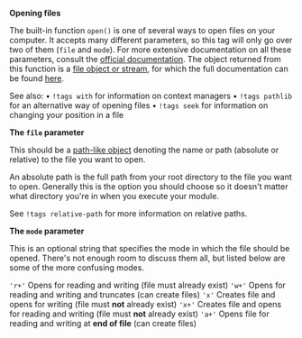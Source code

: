 **Opening files**

The built-in function `open()` is one of several ways to open files on your computer. It accepts many different parameters, so this tag will only go over two of them (`file` and `mode`). For more extensive documentation on all these parameters, consult the [official documentation](https://docs.python.org/3/library/functions.html#open). The object returned from this function is a [file object or stream](https://docs.python.org/3/glossary.html#term-file-object), for which the full documentation can be found [here](https://docs.python.org/3/library/io.html#io.TextIOBase).

See also:
• `!tags with` for information on context managers
• `!tags pathlib` for an alternative way of opening files
• `!tags seek` for information on changing your position in a file

**The `file` parameter**

This should be a [path-like object](https://docs.python.org/3/glossary.html#term-path-like-object) denoting the name or path (absolute or relative) to the file you want to open.

An absolute path is the full path from your root directory to the file you want to open. Generally this is the option you should choose so it doesn't matter what directory you're in when you execute your module.

See `!tags relative-path` for more information on relative paths.

**The `mode` parameter**

This is an optional string that specifies the mode in which the file should be opened. There's not enough room to discuss them all, but listed below are some of the more confusing modes.

`'r+'` Opens for reading and writing (file must already exist)
`'w+'` Opens for reading and writing and truncates (can create files)
`'x'` Creates file and opens for writing (file must **not** already exist)
`'x+'` Creates file and opens for reading and writing (file must **not** already exist)
`'a+'` Opens file for reading and writing at **end of file** (can create files)
